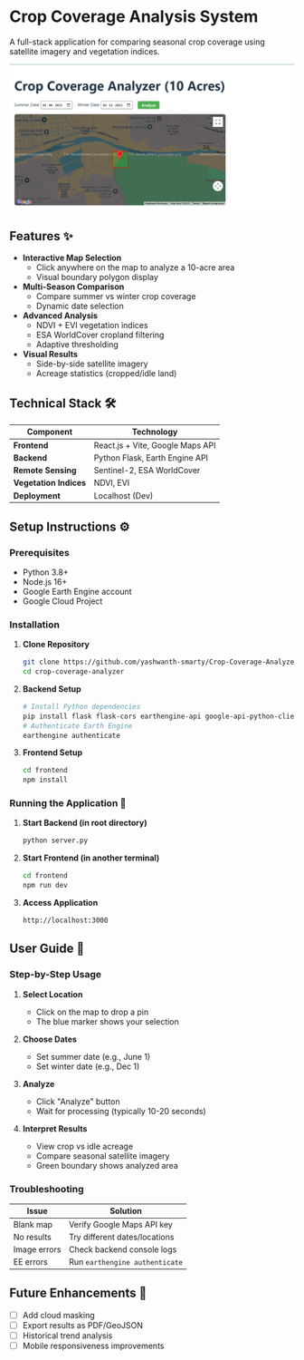 # Crop Coverage Analysis System

A full-stack application for comparing seasonal crop coverage using satellite imagery and vegetation indices.

![App Screenshot](/TriCAD-Assignment-SS.png)

## Features ✨

- **Interactive Map Selection**
  - Click anywhere on the map to analyze a 10-acre area
  - Visual boundary polygon display
- **Multi-Season Comparison**
  - Compare summer vs winter crop coverage
  - Dynamic date selection
- **Advanced Analysis**
  - NDVI + EVI vegetation indices
  - ESA WorldCover cropland filtering
  - Adaptive thresholding
- **Visual Results**
  - Side-by-side satellite imagery
  - Acreage statistics (cropped/idle land)

## Technical Stack 🛠️

| Component | Technology |
|-----------|------------|
| **Frontend** | React.js + Vite, Google Maps API |
| **Backend** | Python Flask, Earth Engine API |
| **Remote Sensing** | Sentinel-2, ESA WorldCover |
| **Vegetation Indices** | NDVI, EVI |
| **Deployment** | Localhost (Dev) |

## Setup Instructions ⚙️

### Prerequisites
- Python 3.8+
- Node.js 16+
- Google Earth Engine account
- Google Cloud Project

### Installation

1. **Clone Repository**
   ```bash
   git clone https://github.com/yashwanth-smarty/Crop-Coverage-Analyzer.git
   cd crop-coverage-analyzer
   ```
2. **Backend Setup**
    ```bash
    # Install Python dependencies
    pip install flask flask-cors earthengine-api google-api-python-client requests
    # Authenticate Earth Engine
    earthengine authenticate
    ```
3. **Frontend Setup**
    ```bash
    cd frontend
    npm install
    ```
### Running the Application 🚀
1. **Start Backend (in root directory)**
    ```bash
    python server.py
    ```
2. **Start Frontend (in another terminal)**
    ```bash
    cd frontend
    npm run dev
    ```
3. **Access Application**
    ```bash
    http://localhost:3000
    ```
## User Guide 📖

### Step-by-Step Usage

1. **Select Location**
   - Click on the map to drop a pin
   - The blue marker shows your selection

2. **Choose Dates**
   - Set summer date (e.g., June 1)
   - Set winter date (e.g., Dec 1)

3. **Analyze**
   - Click "Analyze" button
   - Wait for processing (typically 10-20 seconds)

4. **Interpret Results**
   - View crop vs idle acreage
   - Compare seasonal satellite imagery
   - Green boundary shows analyzed area

### Troubleshooting

|     Issue     |            Solution            |
|---------------|--------------------------------|
| Blank map     | Verify Google Maps API key     |
| No results    | Try different dates/locations  |
| Image errors  | Check backend console logs     |
| EE errors     | Run `earthengine authenticate` |

## Future Enhancements 🚧

- [ ] Add cloud masking
- [ ] Export results as PDF/GeoJSON
- [ ] Historical trend analysis
- [ ] Mobile responsiveness improvements